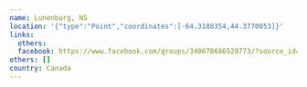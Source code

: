 ```yaml
---
name: Lunenburg, NS
location: '{"type":"Point","coordinates":[-64.3188354,44.3770053]}'
links:
  others: 
  facebook: https://www.facebook.com/groups/340678686529773/?source_id=663791624017529
others: []
country: Canada
---
```

